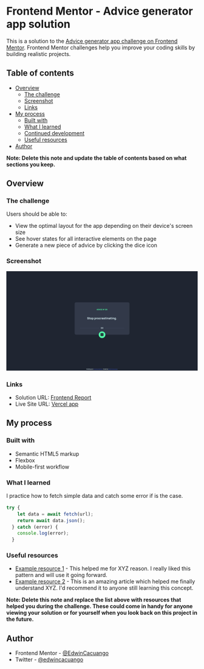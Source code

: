 # Frontend Mentor - Advice generator app solution

This is a solution to the [Advice generator app challenge on Frontend Mentor](https://www.frontendmentor.io/challenges/advice-generator-app-QdUG-13db). Frontend Mentor challenges help you improve your coding skills by building realistic projects.

## Table of contents

- [Overview](#overview)
  - [The challenge](#the-challenge)
  - [Screenshot](#screenshot)
  - [Links](#links)
- [My process](#my-process)
  - [Built with](#built-with)
  - [What I learned](#what-i-learned)
  - [Continued development](#continued-development)
  - [Useful resources](#useful-resources)
- [Author](#author)


**Note: Delete this note and update the table of contents based on what sections you keep.**

## Overview

### The challenge

Users should be able to:
- View the optimal layout for the app depending on their device's screen size
- See hover states for all interactive elements on the page
- Generate a new piece of advice by clicking the dice icon 

### Screenshot

![](/design/Screenshot%202022-04-24%20at%2020-47-52%20Frontend%20Mentor%20Advice%20generator%20app.jpg)

### Links

- Solution URL: [Frontend Report](https://www.frontendmentor.io/solutions/simple-fetch-with-js-r1BF3_mBq)
- Live Site URL: [Vercel app](https://advices-fmentor.vercel.app/)

## My process

### Built with

- Semantic HTML5 markup
- Flexbox
- Mobile-first workflow

### What I learned

I practice how to fetch simple data and catch some error if is the case. 

```js
try {
    let data = await fetch(url);
    return await data.json();
  } catch (error) {
    console.log(error);
  }
```  

### Useful resources

- [Example resource 1](https://www.example.com) - This helped me for XYZ reason. I really liked this pattern and will use it going forward.
- [Example resource 2](https://www.example.com) - This is an amazing article which helped me finally understand XYZ. I'd recommend it to anyone still learning this concept.

**Note: Delete this note and replace the list above with resources that helped you during the challenge. These could come in handy for anyone viewing your solution or for yourself when you look back on this project in the future.**

## Author

- Frontend Mentor - [@EdwinCacuango](https://www.frontendmentor.io/profile/EdwinCacuango)
- Twitter - [@edwincacuango](https://www.twitter.com/edwincacuango)

